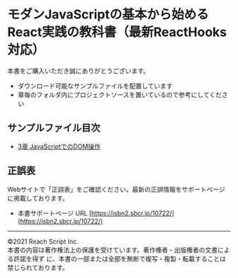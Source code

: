 # モダンJavaScriptの基本から始めるReact実践の教科書（最新ReactHooks対応）

本書をご購入いただき誠にありがとうございます。

- ダウンロード可能なサンプルファイルを配置しています
- 章毎のフォルダ内にプロジェクトソースを置いているので参考にしてください

## サンプルファイル目次

- [3章 JavaScriptでのDOM操作](./3/README.md)

## 正誤表
Webサイトで「正誤表」をご確認ください。最新の正誤情報をサポートページに掲載しております。

- 本書サポートページ URL  [https://isbn2.sbcr.jp/10722/](https://isbn2.sbcr.jp/10722/)

---

©2021 Reach Script Inc.  
本書の内容は著作権法上の保護を受けています。著作権者・出版権者の文書による許諾を得ず に、本書の一部または全部を無断で複写・複製・転載することは禁じられております。
